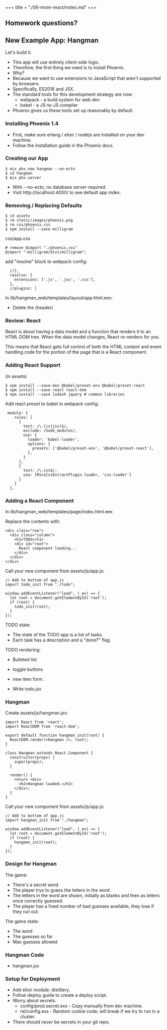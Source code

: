 +++
title = "./06-more-react/notes.md"
+++

## Homework questions?

## New Example App: Hangman

Let's build it.

 - This app will use entirely client-side logic. 
 - Therefore, the first thing we need is to install Phoenix. 
 - Why?
 - Because we want to use extensions to JavaScript that aren't
   supported by browsers.
 - Specifically, ES2016 and JSX.
 - The standard tools for this development strategy are now:
   - webpack - a build system for web dev
   - babel - a JS-to-JS compiler
 - Phoenix gives us these tools set up reasonably by default.

### Installing Phoenix 1.4

 - First, make sure erlang / elixir / nodejs are installed
   on your dev machine.
 - Follow the installation guide in the Phoenix docs.

### Creating our App

```
$ mix phx.new hangman --no-ecto
$ cd hangman
$ mix phx.server
```

 - With --no-ecto, no database server required.
 - Visit http://localhost:4000/ to see default app index.


### Removing / Replacing Defaults

```
$ cd assets
$ rm static/images/phoenix.png
$ rm css/phoenix.css
$ npm install --save milligram
```

css/app.css

```
# remove @import "./phoenix.css"
@import "~milligram/dist/milligram";
```

add "resolve" block to webpack config:

```
  //},
  resolve: {
    extensions: ['.js', '.jsx', '.css'],
  },
  //plugins: [
```

In lib/hangman\_web/templates/layout/app.html.eex:

 - Delete the (header)

### Review: React

React is about having a data model and a function that renders it to
an HTML DOM tree. When the data model changes, React re-renders for
you.

This means that React gets full control of both the HTML content and
event handling code for the portion of the page that is a React
component.

### Adding React Support

(in assets)

```
$ npm install --save-dev @babel/preset-env @babel/preset-react
$ npm install --save react react-dom
$ npm install --save lodash jquery # common libraries
```

Add react preset to babel in webpack config:

```
 module: {
    rules: [
      {
        test: /\.(js|jsx)$/,
        exclude: /node_modules/,
        use: {
          loader: 'babel-loader',
          options: {
            presets: ['@babel/preset-env', '@babel/preset-react'],
          },
        }
      },
      {
        test: /\.css$/,
        use: [MiniCssExtractPlugin.loader, 'css-loader']
      }
    ]
  },
```

### Adding a React Component

In lib/hangman\_web/templates/page/index.html.eex

Replace the contents with:

```
<div class="row">
  <div class="column">
    <h1>TODO</h1>
    <div id="root">
      React component loading...
    </div>
  </div>
</div>
```

Call your new component from assets/js/app.js:

```
// Add to bottom of app.js
import todo_init from "./todo";

window.addEventListener("load", (_ev) => {
  let root = document.getElementById('root');
  if (root) {
    todo_init(root);
  }
});
```

TODO state:

 - The state of the TODO app is a list of tasks.
 - Each task has a description and a "done?" flag.

TODO rendering:

 - Bulleted list
 - toggle buttons 
 - new item form.

 - Write todo.jsx


### Hangman

Create assets/js/hangman.jsx:

```
import React from 'react';
import ReactDOM from 'react-dom';

export default function hangman_init(root) {
  ReactDOM.render(<Hangman />, root);
}

class Hangman extends React.Component {
  constructor(props) {
    super(props);
  }

  render() {
    return <div>
      <h2>Hangman loaded.</h2>
    </div>;
  }
}
```

Call your new component from assets/js/app.js:

```
// Add to bottom of app.js
import hangman_init from "./hangman";

window.addEventListener("load", (_ev) => {
  let root = document.getElementById('root');
  if (root) {
    hangman_init(root);
  }
});
```

### Design for Hangman

The game:

 - There's a secret word.
 - The player trys to guess the letters in the word.
 - The letters in the word are shown, initially as blanks and
   then as letters once correctly guessed.
 - The player has a fixed number of bad guesses available, they
   lose if they run out.

The game state:

 - The word
 - The guesses so far
 - Max guesses allowed

### Hangman Code

 - hangman.jsx

### Setup for Deployment

 - Add elixir module: distillery.
 - Follow deploy guide to create a deploy script.
 - Worry about secrets.
   - config/prod.secret.exs - Copy manually from dev machine.
   - rel/config.exs - Random cookie code; will break if we try
         to run in a cluster.
 - There should *never* be secrets in your git repo.



